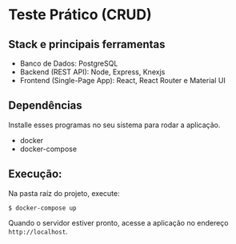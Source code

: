 # Teste Prático (CRUD)

## Stack e principais ferramentas

- Banco de Dados: PostgreSQL
- Backend (REST API): Node, Express, Knexjs
- Frontend (Single-Page App): React, React Router e Material UI 

## Dependências

Installe esses programas no seu sistema para rodar a aplicação.

- docker
- docker-compose

## Execução:

Na pasta raíz do projeto, execute:

```
$ docker-compose up
```

Quando o servidor estiver pronto, acesse a aplicação no endereço `http://localhost`.
